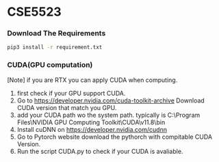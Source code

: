 # CSE5523

### Download The Requirements
``` bash
pip3 install -r requirement.txt 
 ```


### CUDA(GPU computation)
[Note] if you are RTX you can apply CUDA when computing.

1. first check if your GPU support CUDA.
2. Go to https://developer.nvidia.com/cuda-toolkit-archive Download CUDA version that match you GPU.
3. add your CUDA path wo the system path. typically is C:\Program Files\NVIDIA GPU Computing Toolkit\CUDA\v11.8\bin
4. Install cuDNN on https://developer.nvidia.com/cudnn
5. Go to Pytorch website download the pythorch with compitable CUDA Version.
6. Run the script CUDA.py to check if your CUDA is avaliable.

